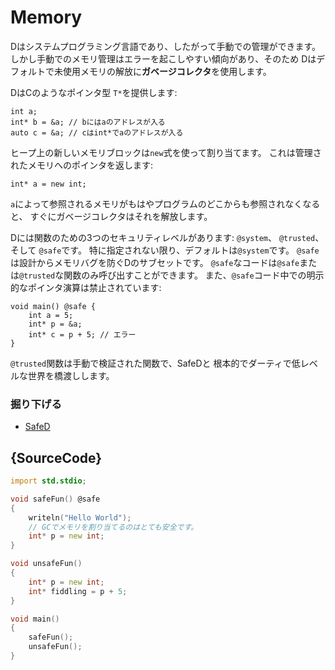 # Memory

Dはシステムプログラミング言語であり、したがって手動での管理ができます。
しかし手動でのメモリ管理はエラーを起こしやすい傾向があり、そのため
Dはデフォルトで未使用メモリの解放に**ガベージコレクタ**を使用します。

DはCのようなポインタ型 `T*`を提供します:

    int a;
    int* b = &a; // bにはaのアドレスが入る
    auto c = &a; // cはint*でaのアドレスが入る

ヒープ上の新しいメモリブロックは`new`式を使って割り当てます。
これは管理されたメモリへのポインタを返します:

    int* a = new int;

`a`によって参照されるメモリがもはやプログラムのどこからも参照されなくなると、
すぐにガベージコレクタはそれを解放します。

Dには関数のための3つのセキュリティレベルがあります: `@system`、 `@trusted`、そして `@safe`です。
特に指定されない限り、デフォルトは`@system`です。
`@safe`は設計からメモリバグを防ぐDのサブセットです。
`@safe`なコードは`@safe`または`@trusted`な関数のみ呼び出すことができます。
また、`@safe`コード中での明示的なポインタ演算は禁止されています:

    void main() @safe {
        int a = 5;
        int* p = &a;
        int* c = p + 5; // エラー
    }

`@trusted`関数は手動で検証された関数で、SafeDと
根本的でダーティで低レベルな世界を橋渡しします。

### 掘り下げる

* [SafeD](https://dlang.org/safed.html)

## {SourceCode}

```d
import std.stdio;

void safeFun() @safe
{
    writeln("Hello World");
    // GCでメモリを割り当てるのはとても安全です。
    int* p = new int;
}

void unsafeFun()
{
    int* p = new int;
    int* fiddling = p + 5;
}

void main()
{
    safeFun();
    unsafeFun();
}
```
